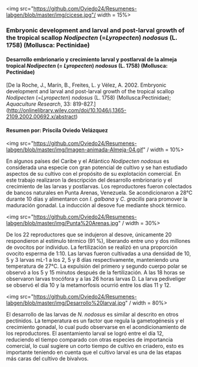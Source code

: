 
<img src="https://github.com/Oviedo24/Resumenes-labgen/blob/master/img/cicese.jpg"/ width = 15%>

### Embryonic development and larval and post-larval growth of the tropical scallop *Nodipecten* (=*Lyropecten*) *nodosus* (L. 1758) (Mollusca: Pectinidae)
#### Desarrollo embrionario y crecimiento larval y postlarval de la almeja tropical *Nodipecten* (= *Lyropecten*) *nodosus* (L. 1758) (Mollusca: Pectinidae)
[De la Roche, J., Marín, B., Freites, L. y Vélez, A. 2002. Embryonic development and larval and post-larval growth of the tropical scallop *Nodipecten* (=*Lyropecten*) *nodosus* (L. 1758) (Mollusca:Pectinidae); *Aquaculture Research*, 33: 819-827.] (http://onlinelibrary.wiley.com/doi/10.1046/j.1365-2109.2002.00692.x/abstract)
#### Resumen por: Priscila Oviedo Velázquez
<img src="https://github.com/Oviedo24/Resumenes-labgen/blob/master/img/Imagen-animada-Almeja-04.gif" / width = 10%>

En algunos países del Caribe y el Atlántico *Nodipecten nodosus* es considerada una especie con gran potencial de cultivo y se han estudiado aspectos de su cultivo con el propósito de su explotación comercial. En este trabajo realizaron la descripción del desarrollo embrionario y el crecimiento de las larvas y postlarvas. Los reproductores fueron colectados de bancos naturales en Punta Arenas, Venezuela. Se acondicionaron a 28°C durante 10 días y alimentaron con *I*. *galbana* y *C*. *gracilis* para promover la maduración gonadal. La inducción al desove fue mediante shock térmico. 

<img src="https://github.com/Oviedo24/Resumenes-labgen/blob/master/img/Punta%20Arenas.jpg" / width = 30%>

De los 22 reproductores que se indujeron al desove, únicamente 20 respondieron al estímulo térmico (91 %), liberando entre uno y dos millones de ovocitos por individuo. La fertilización se realizó en una proporción ovocito esperma de 1:10. Las larvas fueron cultivadas a una densidad de 10, 5 y 3 larvas mL-1 a los 2, 5 y 8 días respectivamente, manteniendo una temperatura de 27°C. 
La expulsión del primero y segundo cuerpo polar se observó a los 5 y 15 minutos después de la fertilización. A las 18 horas se observaron larvas trocófora y a las 26 horas larvas D. La larva pediveliger se observó el día 10 y la metamorfosis ocurrió entre los días 11 y 12.

<img src="https://github.com/Oviedo24/Resumenes-labgen/blob/master/img/Desarrollo%20larval.jpg" / width = 80%>

El desarrollo de las larvas de *N. nodosus* es similar al descrito en otros pectínidos. La temperatura es un factor que regula la gametogénesis y el crecimiento gonadal, lo cual pudo observarse en el acondicionamiento de los reproductores. El asentamiento larval se logró entre el día 12,  reduciendo el tiempo comparado con otras especies de importancia comercial, lo cual sugiere un corto tiempo de cultivo en criadero, esto es importante teniendo en cuenta que el cultivo larval es una de las etapas más caras del cultivo de bivalvos. 
